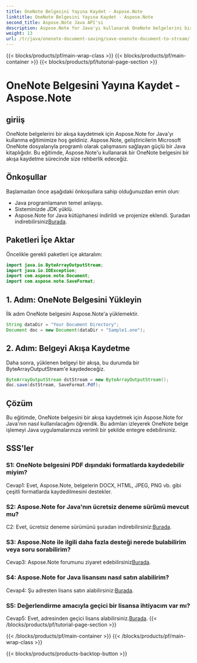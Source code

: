 ```yaml
---
title: OneNote Belgesini Yayına Kaydet - Aspose.Note
linktitle: OneNote Belgesini Yayına Kaydet - Aspose.Note
second_title: Aspose.Note Java API'si
description: Aspose.Note for Java'yı kullanarak OneNote belgelerini bir akışa nasıl kaydedeceğinizi öğrenin. Java uygulamalarınızla verimli entegrasyon için adım adım eğitimimizi izleyin.
weight: 13
url: /tr/java/onenote-document-saving/save-onenote-document-to-stream/
---
```


{{< blocks/products/pf/main-wrap-class >}}
{{< blocks/products/pf/main-container >}}
{{< blocks/products/pf/tutorial-page-section >}}

# OneNote Belgesini Yayına Kaydet - Aspose.Note

## giriiş

OneNote belgelerini bir akışa kaydetmek için Aspose.Note for Java'yı kullanma eğitimimize hoş geldiniz. Aspose.Note, geliştiricilerin Microsoft OneNote dosyalarıyla programlı olarak çalışmasını sağlayan güçlü bir Java kitaplığıdır. Bu eğitimde, Aspose.Note'u kullanarak bir OneNote belgesini bir akışa kaydetme sürecinde size rehberlik edeceğiz.

## Önkoşullar

Başlamadan önce aşağıdaki önkoşullara sahip olduğunuzdan emin olun:

- Java programlamanın temel anlayışı.
- Sisteminizde JDK yüklü.
-  Aspose.Note for Java kütüphanesi indirildi ve projenize eklendi. Şuradan indirebilirsiniz[Burada](https://releases.aspose.com/note/java/).

## Paketleri İçe Aktar

Öncelikle gerekli paketleri içe aktaralım:

```java
import java.io.ByteArrayOutputStream;
import java.io.IOException;
import com.aspose.note.Document;
import com.aspose.note.SaveFormat;
```

## 1. Adım: OneNote Belgesini Yükleyin

İlk adım OneNote belgesini Aspose.Note'a yüklemektir.

```java
String dataDir = "Your Document Directory";
Document doc = new Document(dataDir + "Sample1.one");
```

## 2. Adım: Belgeyi Akışa Kaydetme

Daha sonra, yüklenen belgeyi bir akışa, bu durumda bir ByteArrayOutputStream'e kaydedeceğiz.

```java
ByteArrayOutputStream dstStream = new ByteArrayOutputStream();
doc.save(dstStream, SaveFormat.Pdf);
```

## Çözüm

Bu eğitimde, OneNote belgesini bir akışa kaydetmek için Aspose.Note for Java'nın nasıl kullanılacağını öğrendik. Bu adımları izleyerek OneNote belge işlemeyi Java uygulamalarınıza verimli bir şekilde entegre edebilirsiniz.

## SSS'ler

### S1: OneNote belgesini PDF dışındaki formatlarda kaydedebilir miyim?

Cevap1: Evet, Aspose.Note, belgelerin DOCX, HTML, JPEG, PNG vb. gibi çeşitli formatlarda kaydedilmesini destekler. 

### S2: Aspose.Note for Java'nın ücretsiz deneme sürümü mevcut mu?

 C2: Evet, ücretsiz deneme sürümünü şuradan indirebilirsiniz:[Burada](https://releases.aspose.com/).

### S3: Aspose.Note ile ilgili daha fazla desteği nerede bulabilirim veya soru sorabilirim?

 Cevap3: Aspose.Note forumunu ziyaret edebilirsiniz[Burada](https://forum.aspose.com/c/note/28).

### S4: Aspose.Note for Java lisansını nasıl satın alabilirim?

 Cevap4: Şu adresten lisans satın alabilirsiniz:[Burada](https://purchase.aspose.com/buy).

### S5: Değerlendirme amacıyla geçici bir lisansa ihtiyacım var mı?

 Cevap5: Evet, adresinden geçici lisans alabilirsiniz.[Burada](https://purchase.aspose.com/temporary-license/).
{{< /blocks/products/pf/tutorial-page-section >}}

{{< /blocks/products/pf/main-container >}}
{{< /blocks/products/pf/main-wrap-class >}}

{{< blocks/products/products-backtop-button >}}
